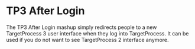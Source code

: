 TP3 After Login
==================

The TP3 After Login mashup simply redirects people to a new TargetProcess 3 user interface when they log into TargetProcess. It can be used if you do not want to see TargetProcess 2 interface anymore.
